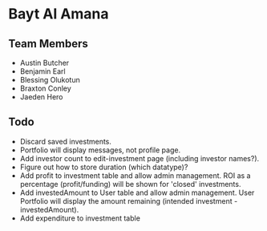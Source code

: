 <h1>Bayt Al Amana</h1>
<h2>Team Members</h2>
<ul>
<li>Austin Butcher</li>
<li>Benjamin Earl</li>
<li>Blessing Olukotun</li>
<li>Braxton Conley</li>
<li>Jaeden Hero</li>
</ul>
<h2>Todo</h2>
<ul>
<li>Discard saved investments.</li>
<li>Portfolio will display messages, not profile page.</li>
<li>Add investor count to edit-investment page (including investor names?).</li>
<li>Figure out how to store duration (which datatype)?</li>
<li>Add profit to investment table and allow admin management. ROI as a percentage (profit/funding) will be shown for 'closed' investments.</li>
<li>Add investedAmount to User table and allow admin management. User Portfolio will display the amount remaining (intended investment - investedAmount).</li>
<li>Add expenditure to investment table</li>
</ul>
